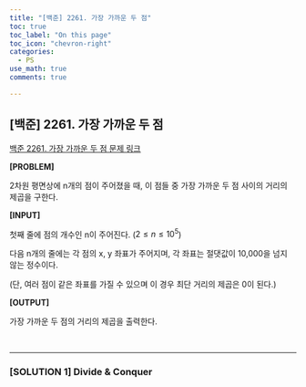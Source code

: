 ```yaml
---
title: "[백준] 2261. 가장 가까운 두 점"
toc: true
toc_label: "On this page"
toc_icon: "chevron-right"
categories:
  - PS
use_math: true
comments: true

---
```


## [백준] 2261. 가장 가까운 두 점

[백준 2261. 가장 가까운 두 점 문제 링크](https://www.acmicpc.net/problem/2261)

**[PROBLEM]**

2차원 평면상에 n개의 점이 주어졌을 때, 이 점들 중 가장 가까운 두 점 사이의 거리의 제곱을 구한다.

**[INPUT]**

첫째 줄에 점의 개수인 n이 주어진다. ($2 \leq n \leq 10^5$)

다음 n개의 줄에는 각 점의 x, y 좌표가 주어지며, 각 좌표는 절댓값이 10,000을 넘지 않는 정수이다.

(단, 여러 점이 같은 좌표를 가질 수 있으며 이 경우 최단 거리의 제곱은 0이 된다.)

**[OUTPUT]**

가장 가까운 두 점의 거리의 제곱을 출력한다.


<br/>

---

### [SOLUTION 1] Divide & Conquer










